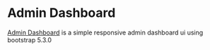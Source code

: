 # Admin Dashboard

[Admin Dashboard](https://robcabrera14.github.io/bootstrap-admin-dashboard/) is a simple responsive admin dashboard ui using bootstrap 5.3.0
